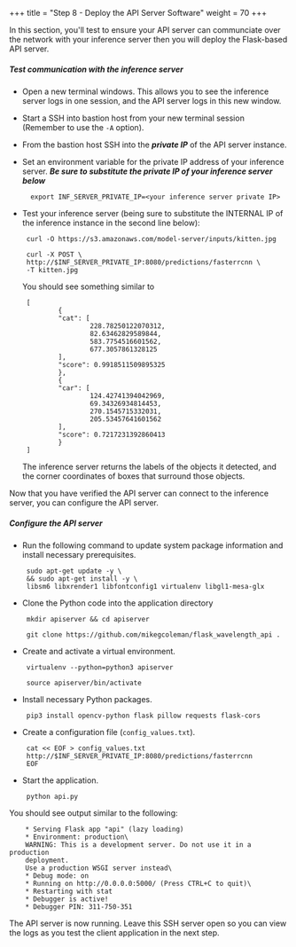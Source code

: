 +++
title = "Step 8 - Deploy the API Server Software"
weight = 70
+++

In this section, you'll test to ensure your API server can communciate over the network with your inference server then you will deploy the Flask-based API server. 

##### Test communication with the inference server

* Open a new terminal windows. This allows you to see the inference server logs in one session, and the API server logs in this new window. 

* Start a SSH into bastion host from your new terminal session (Remember to use the `-A` option). 

* From the bastion host SSH into the ***private IP*** of the API server instance.

* Set an environment variable for the private IP address of your inference server. ***Be sure to substitute the private IP of your inference server below***

        export INF_SERVER_PRIVATE_IP=<your inference server private IP>

*  Test your inference server (being sure to substitute the INTERNAL IP of the inference instance in the second line below):
    
        curl -O https://s3.amazonaws.com/model-server/inputs/kitten.jpg
    
        curl -X POST \
        http://$INF_SERVER_PRIVATE_IP:8080/predictions/fasterrcnn \
        -T kitten.jpg
    
    You should see something similar to
    
        [
                {
                "cat": [
                        228.78250122070312,
                        82.63462829589844,
                        583.7754516601562,
                        677.3057861328125
                ],
                "score": 0.9918511509895325
                },
                {
                "car": [
                        124.42741394042969,
                        69.34326934814453,
                        270.1545715332031,
                        205.53457641601562
                ],
                "score": 0.7217231392860413
                }
        ]
       
    The inference server returns the labels of the objects it detected, and the corner coordinates of boxes that surround those objects.

Now that you have verified the API server can connect to the inference server, you can configure the API server.

##### Configure the API server

*  Run the following command to update system package information and  install necessary prerequisites.
    
        sudo apt-get update -y \
        && sudo apt-get install -y \
        libsm6 libxrender1 libfontconfig1 virtualenv libgl1-mesa-glx

*  Clone the Python code into the application directory
    
        mkdir apiserver && cd apiserver
    
        git clone https://github.com/mikegcoleman/flask_wavelength_api .

*  Create and activate a virtual environment.
    
        virtualenv --python=python3 apiserver

        source apiserver/bin/activate

*  Install necessary Python packages.
    
        pip3 install opencv-python flask pillow requests flask-cors

*  Create a configuration file (`config_values.txt`).

        cat << EOF > config_values.txt
        http://$INF_SERVER_PRIVATE_IP:8080/predictions/fasterrcnn
        EOF     

*  Start the application.
    
        python api.py
    
You should see output similar to the following:
    
        * Serving Flask app "api" (lazy loading)
        * Environment: production\
        WARNING: This is a development server. Do not use it in a production
        deployment.
        Use a production WSGI server instead\
        * Debug mode: on
        * Running on http://0.0.0.0:5000/ (Press CTRL+C to quit)\
        * Restarting with stat
        * Debugger is active!
        * Debugger PIN: 311-750-351

The API server is now running. Leave this SSH server open so you can view the logs as you test the client application in the next step.